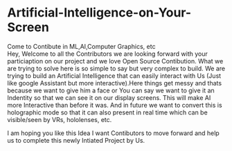 # Artificial-Intelligence-on-Your-Screen
Come to Contibute in ML,AI,Computer Graphics, etc
<br>Hey, 
Welcome to all the Contributors we are looking forward with your particiaption on our project and we love Open Source Contibution.
What we are trying to solve here is so simple to say but very complex to build. We are trying to build an Artificial Intelligence that can easily interact with Us (Just like google Assistant but more interactive).Here things get messy and thats because we want to give him a face or You can say we want to give it an Indentity so that we can see it on our display screens. This will make AI more Interactive than before it was. And in future we want to convert this is holographic mode so that it can also present in real time which can be visible/seen by VRs, hololenses, etc.

I am hoping you like this Idea I want Contibutors to move forward and help us to complete this newly Intiated Project by Us.
